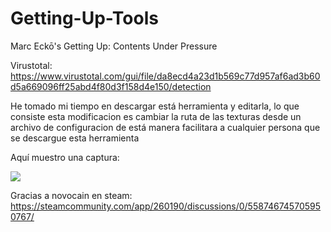 # Getting-Up-Tools
Marc Eckō's Getting Up: Contents Under Pressure




Virustotal:
https://www.virustotal.com/gui/file/da8ecd4a23d1b569c77d957af6ad3b60d5a669096ff25abd4f80d3f158d4e150/detection



He tomado mi tiempo en descargar está herramienta y editarla, lo que consiste esta modificacion es cambiar la ruta de las texturas desde un archivo de configuracion de está manera facilitara a cualquier persona que se descargue esta herramienta

Aquí muestro una captura:

<img src="https://i.imgur.com/7L4p4F9.png">



Gracias a novocain en steam: https://steamcommunity.com/app/260190/discussions/0/558746745705950767/
